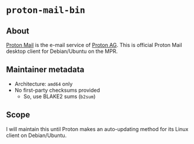 # `proton-mail-bin`

## About
[Proton Mail](https://en.wikipedia.org/wiki/Proton_Mail) is the e-mail service
of [Proton AG](https://en.wikipedia.org/wiki/Proton_AG).  This is official
Proton Mail desktop client for Debian/Ubuntu on the MPR.

## Maintainer metadata
* Architecture: `amd64` only
* No first-party checksums provided
    * So, use BLAKE2 sums (`b2sum`)

## Scope
I will maintain this until Proton makes an auto-updating method for its Linux
client on Debian/Ubuntu.

